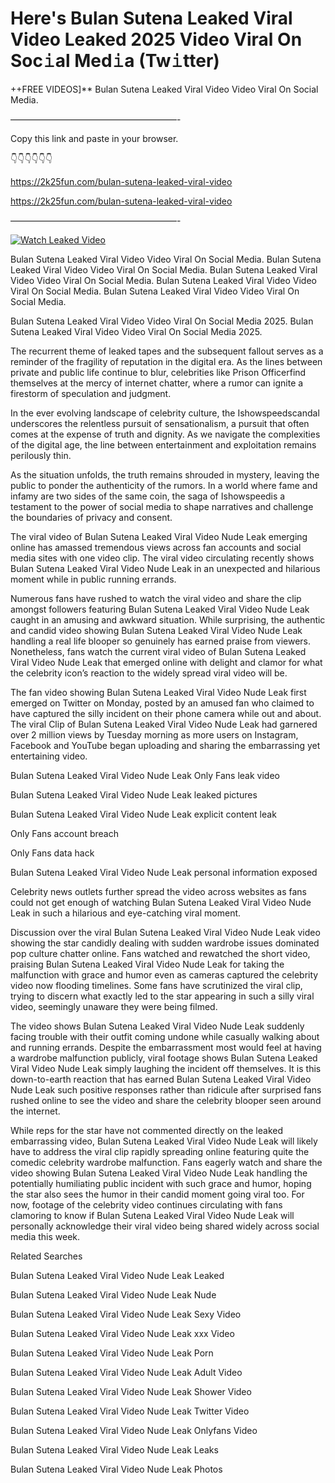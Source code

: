 # Here's Bulan Sutena Leaked Viral Video Leaked 2025 Video Viral On Soc𝚒al Med𝚒a (Tw𝚒tter)

++FREE VIDEOS]** Bulan Sutena Leaked Viral Video Video Viral On Social Media.

———————————————————-

Copy this link and paste in your browser.

👇👇👇👇👇👇

https://2k25fun.com/bulan-sutena-leaked-viral-video

https://2k25fun.com/bulan-sutena-leaked-viral-video

———————————————————-

[![Watch Leaked Video](https://miro.medium.com/v2/resize:fit:828/format:webp/1*cilzJN44JGOrTw9NJCrNHA.gif "Watch Leaked Video")](https://2k25fun.com/bulan-sutena-leaked-viral-video)

Bulan Sutena Leaked Viral Video Video Viral On Social Media. Bulan Sutena Leaked Viral Video Video Viral On Social Media. Bulan Sutena Leaked Viral Video Video Viral On Social Media. Bulan Sutena Leaked Viral Video Video Viral On Social Media. Bulan Sutena Leaked Viral Video Video Viral On Social Media.

Bulan Sutena Leaked Viral Video Video Viral On Social Media 2025. Bulan Sutena Leaked Viral Video Video Viral On Social Media 2025.

The recurrent theme of leaked tapes and the subsequent fallout serves as a reminder of the fragility of reputation in the digital era. As the lines between private and public life continue to blur, celebrities like Prison Officerfind themselves at the mercy of internet chatter, where a rumor can ignite a firestorm of speculation and judgment.

In the ever evolving landscape of celebrity culture, the Ishowspeedscandal underscores the relentless pursuit of sensationalism, a pursuit that often comes at the expense of truth and dignity. As we navigate the complexities of the digital age, the line between entertainment and exploitation remains perilously thin.

As the situation unfolds, the truth remains shrouded in mystery, leaving the public to ponder the authenticity of the rumors. In a world where fame and infamy are two sides of the same coin, the saga of Ishowspeedis a testament to the power of social media to shape narratives and challenge the boundaries of privacy and consent.

The viral video of Bulan Sutena Leaked Viral Video Nude Leak emerging online has amassed tremendous views across fan accounts and social media sites with one video clip. The viral video circulating recently shows Bulan Sutena Leaked Viral Video Nude Leak in an unexpected and hilarious moment while in public running errands.

Numerous fans have rushed to watch the viral video and share the clip amongst followers featuring Bulan Sutena Leaked Viral Video Nude Leak caught in an amusing and awkward situation. While surprising, the authentic and candid video showing Bulan Sutena Leaked Viral Video Nude Leak handling a real life blooper so genuinely has earned praise from viewers. Nonetheless, fans watch the current viral video of Bulan Sutena Leaked Viral Video Nude Leak that emerged online with delight and clamor for what the celebrity icon’s reaction to the widely spread viral video will be.

The fan video showing Bulan Sutena Leaked Viral Video Nude Leak first emerged on Twitter on Monday, posted by an amused fan who claimed to have captured the silly incident on their phone camera while out and about. The viral Clip of Bulan Sutena Leaked Viral Video Nude Leak had garnered over 2 million views by Tuesday morning as more users on Instagram, Facebook and YouTube began uploading and sharing the embarrassing yet entertaining video.

Bulan Sutena Leaked Viral Video Nude Leak Only Fans leak video

Bulan Sutena Leaked Viral Video Nude Leak leaked pictures

Bulan Sutena Leaked Viral Video Nude Leak explicit content leak

Only Fans account breach

Only Fans data hack

Bulan Sutena Leaked Viral Video Nude Leak personal information exposed

Celebrity news outlets further spread the video across websites as fans could not get enough of watching Bulan Sutena Leaked Viral Video Nude Leak in such a hilarious and eye-catching viral moment.

Discussion over the viral Bulan Sutena Leaked Viral Video Nude Leak video showing the star candidly dealing with sudden wardrobe issues dominated pop culture chatter online. Fans watched and rewatched the short video, praising Bulan Sutena Leaked Viral Video Nude Leak for taking the malfunction with grace and humor even as cameras captured the celebrity video now flooding timelines. Some fans have scrutinized the viral clip, trying to discern what exactly led to the star appearing in such a silly viral video, seemingly unaware they were being filmed.

The video shows Bulan Sutena Leaked Viral Video Nude Leak suddenly facing trouble with their outfit coming undone while casually walking about and running errands. Despite the embarrassment most would feel at having a wardrobe malfunction publicly, viral footage shows Bulan Sutena Leaked Viral Video Nude Leak simply laughing the incident off themselves. It is this down-to-earth reaction that has earned Bulan Sutena Leaked Viral Video Nude Leak such positive responses rather than ridicule after surprised fans rushed online to see the video and share the celebrity blooper seen around the internet.

While reps for the star have not commented directly on the leaked embarrassing video, Bulan Sutena Leaked Viral Video Nude Leak will likely have to address the viral clip rapidly spreading online featuring quite the comedic celebrity wardrobe malfunction. Fans eagerly watch and share the video showing Bulan Sutena Leaked Viral Video Nude Leak handling the potentially humiliating public incident with such grace and humor, hoping the star also sees the humor in their candid moment going viral too. For now, footage of the celebrity video continues circulating with fans clamoring to know if Bulan Sutena Leaked Viral Video Nude Leak will personally acknowledge their viral video being shared widely across social media this week.

Related Searches

Bulan Sutena Leaked Viral Video Nude Leak Leaked

Bulan Sutena Leaked Viral Video Nude Leak Nude

Bulan Sutena Leaked Viral Video Nude Leak Sexy Video

Bulan Sutena Leaked Viral Video Nude Leak xxx Video

Bulan Sutena Leaked Viral Video Nude Leak Porn

Bulan Sutena Leaked Viral Video Nude Leak Adult Video

Bulan Sutena Leaked Viral Video Nude Leak Shower Video

Bulan Sutena Leaked Viral Video Nude Leak Twitter Video

Bulan Sutena Leaked Viral Video Nude Leak Onlyfans Video

Bulan Sutena Leaked Viral Video Nude Leak Leaks

Bulan Sutena Leaked Viral Video Nude Leak Photos